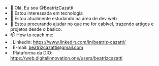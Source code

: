 - 👋 Olá, Eu sou @BeatrizCazatti
- 👀 Estou interessada em tecnologia
- 🌱 Estou atualmente estudando na área de dev web
- 🤙 Estou procurando ajudar no que me for cabível, trazendo artigos e projetos desde o básico.
- 📫 How to reach me:
- . Linkedin: https://www.linkedin.com/in/beatriz-cazatti/
- . E-mail: beatrizcazatti@gmail.com
- . Plataforma da DIO: https://web.digitalinnovation.one/users/beatrizcazatti

